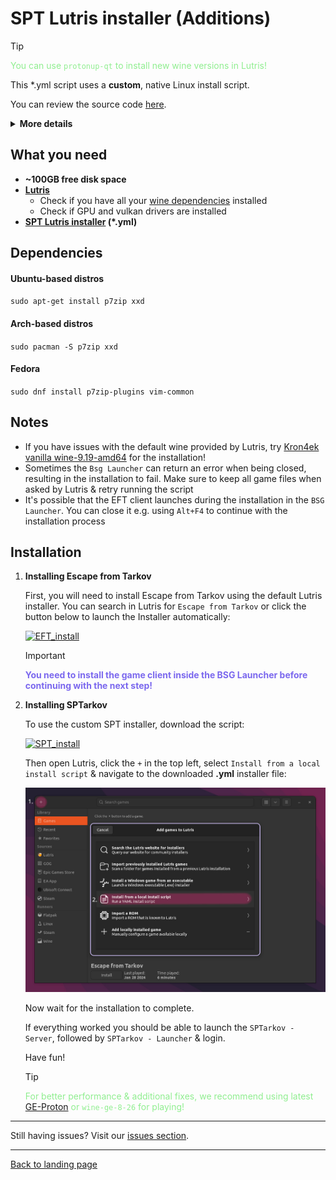 
# SPT Lutris installer (Additions)

> [!TIP]
> <span style="color:lightgreen">You can use `protonup-qt` to install new wine versions in Lutris! </span>

This *.yml script uses a **custom**, native Linux install script.

You can review the source code [here](../installers/spt-linux-additions).

<details>

**<summary>More details</summary>**

### Why using a custom installer script?

The initial reason for writting the script was to work around issues with the official `SPTInstaller` running through Wine.

There is a bug in most common Wine runners used by `Lutris` or `Bottles` that is causing the patching process to fail randomly. To work around this, the user needs to manually install a custom Wine runner in Lutris and use it globally for the installation.

To get rid of this extra step and also improve on stability and usability, we began experimenting with patching game files on our own using `xdelta3` and the patch files included in the official patcher archive. Later, a custom installation script has been written as well.

### What are the advantages?

- Faster, more stable installation process
- Additional features, e.g.:
    - Native installer & patcher in a single script
    - Support for [reflinking](https://btrfs.readthedocs.io/en/latest/Reflink.html) on supported filesystems (e.g. btrfs)
    - Reinstall mode - creates a backup of user files and reinstalls the latest SPT version
    - **WIP**: Create & restore user backups using CLI commands

### What about disadvantages?

- No standalone GUI - you either have to use the Lutris installer or the CLI to interact with the script.
- No official support on Discord or elsewhere by the mod developers

</details>

## What you need

- **~100GB free disk space**
- **[Lutris](https://lutris.net/downloads)**
    - Check if you have all your [wine dependencies](https://github.com/lutris/docs/blob/master/WineDependencies.md) installed
    - Check if GPU and vulkan drivers are installed
- **[SPT Lutris installer](../installers/lutris-installer-additions.yml) (*.yml)**
    

## Dependencies

#### Ubuntu-based distros
`sudo apt-get install p7zip xxd`

#### Arch-based distros
`sudo pacman -S p7zip xxd`

#### Fedora
`sudo dnf install p7zip-plugins vim-common`

## Notes

- If you have issues with the default wine provided by Lutris, try [Kron4ek vanilla wine-9.19-amd64](https://github.com/Kron4ek/Wine-Builds/releases/tag/9.19) for the installation!
- Sometimes the `Bsg Launcher` can return an error when being closed, resulting in the installation to fail. Make sure to keep all game files when asked by Lutris & retry running the script
- It's possible that the EFT client launches during the installation in the `BSG Launcher`. You can close it e.g. using `Alt+F4` to continue with the installation process


## Installation

1. **Installing Escape from Tarkov**

    First, you will need to install Escape from Tarkov using the default Lutris installer. You can search in Lutris for `Escape from Tarkov` or click the button below to launch the Installer automatically:

    [![EFT_install]][app_link]

    [app_link]: 'lutris:escape-from-tarkov-official'

    [EFT_install]: https://img.shields.io/badge/Install_EFT-EF2D5E?style=for-the-badge&logoColor=white&logo=Lutris
    
    > [!IMPORTANT]
    > <span style="color:mediumslateblue">**You need to install the game client inside the BSG Launcher before continuing with the next step!**


2. **Installing SPTarkov**

    To use the custom SPT installer, download the script:
    
    [![SPT_install]][installer_link]

    [installer_link]: 'https://raw.githubusercontent.com/MadByteDE/SPT-Linux-Guide/refs/heads/main/installers/lutris-installer-additions.yml'

    [SPT_install]: https://img.shields.io/badge/Download_Installer-EF2D5E?style=for-the-badge&logoColor=white&logo=Lutris
    
    Then open Lutris, click the `+` in the top left, select `Install from a local install script` & navigate to the downloaded **.yml** installer file:

    <img src="../media/lutris_install_script.jpg" alt="drawing" width="580"/>

    Now wait for the installation to complete.

    If everything worked you should be able to launch the `SPTarkov - Server`, followed by `SPTarkov - Launcher` & login.

    Have fun!

    > [!TIP]
    > <span style="color:lightgreen">For better performance & additional fixes, we recommend using latest [GE-Proton](https://github.com/GloriousEggroll/proton-ge-custom/releases) or `wine-ge-8-26` for playing!</span>

***
Still having issues? Visit our [issues section](../docs/issues.md).

***
[Back to landing page](../README.md)